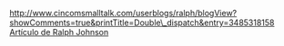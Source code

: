 [http://www.cincomsmalltalk.com/userblogs/ralph/blogView?showComments=true&printTitle=Double\_dispatch&entry=3485318158 Artículo de Ralph Johnson](http---www-cincomsmalltalk-com-userblogs-ralph-blogview-showcomments-true-printtitle-double-dispatch-entry-3485318158-articulo-de-ralph-johnson.html)
